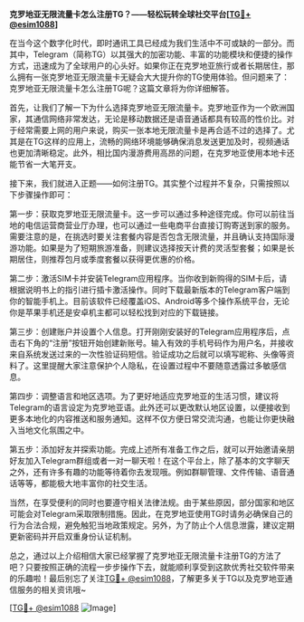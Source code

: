 **克罗地亚无限流量卡怎么注册TG？——轻松玩转全球社交平台[[TG💪+ @esim1088](https://t.me/s/esim1088)]**

在当今这个数字化时代，即时通讯工具已经成为我们生活中不可或缺的一部分。而其中，Telegram（简称TG）以其强大的加密功能、丰富的功能模块和便捷的操作方式，迅速成为了全球用户的心头好。如果你正在克罗地亚旅行或者长期居住，那么拥有一张克罗地亚无限流量卡无疑会大大提升你的TG使用体验。但问题来了：克罗地亚无限流量卡怎么注册TG呢？这篇文章将为你详细解答。

首先，让我们了解一下为什么选择克罗地亚无限流量卡。克罗地亚作为一个欧洲国家，其通信网络非常发达，无论是移动数据还是语音通话都具有较高的性价比。对于经常需要上网的用户来说，购买一张本地无限流量卡是再合适不过的选择了。尤其是在TG这样的应用上，流畅的网络环境能够确保消息发送更加及时，视频通话也更加清晰稳定。此外，相比国内漫游费用高昂的问题，在克罗地亚使用本地卡还能节省一大笔开支。

接下来，我们就进入正题——如何注册TG。其实整个过程并不复杂，只需按照以下步骤操作即可：

第一步：获取克罗地亚无限流量卡。这一步可以通过多种途径完成。你可以前往当地的电信运营商营业厅办理，也可以通过一些电商平台直接订购寄送到家的服务。需要注意的是，在挑选时要关注套餐内容是否包含无限流量，并且确认支持国际漫游功能。如果是为了短期旅游准备，则建议选择按天计费的灵活型套餐；如果是长期居住，则推荐包月或季度套餐以获得更优惠的价格。

第二步：激活SIM卡并安装Telegram应用程序。当你收到新购得的SIM卡后，请根据说明书上的指引进行插卡激活操作。同时下载最新版本的Telegram客户端到你的智能手机上。目前该软件已经覆盖iOS、Android等多个操作系统平台，无论你是苹果手机还是安卓机主都可以轻松找到对应的下载链接。

第三步：创建账户并设置个人信息。打开刚刚安装好的Telegram应用程序后，点击右下角的“注册”按钮开始创建新账号。输入有效的手机号码作为用户名，并接收来自系统发送过来的一次性验证码短信。验证成功之后就可以填写昵称、头像等资料了。这里提醒大家注意保护个人隐私，在设置过程中不要随意透露过多敏感信息。

第四步：调整语言和地区选项。为了更好地适应克罗地亚的生活习惯，建议将Telegram的语言设定为克罗地亚语。此外还可以更改默认地区设置，以便接收到更多本地化的内容推送和服务通知。这样不仅方便日常交流沟通，也能让你更快融入当地文化氛围之中。

第五步：添加好友并探索功能。完成上述所有准备工作之后，就可以开始邀请亲朋好友加入Telegram群组或者一对一聊天啦！在这个平台上，除了基本的文字聊天之外，还有许多有趣的功能等待着你去发现哦。例如群聊管理、文件传输、语音通话等等，都能极大地丰富你的社交生活。

当然，在享受便利的同时也要遵守相关法律法规。由于某些原因，部分国家和地区可能会对Telegram采取限制措施。因此，在克罗地亚使用TG时请务必确保自己的行为合法合规，避免触犯当地政策规定。另外，为了防止个人信息泄露，建议定期更新密码并开启双重身份认证机制。

总之，通过以上介绍相信大家已经掌握了克罗地亚无限流量卡注册TG的方法了吧？只要按照正确的流程一步步操作下去，就能顺利享受到这款优秀社交软件带来的乐趣啦！最后别忘了关注[TG💪+ @esim1088](https://t.me/s/esim1088)，了解更多关于TG以及克罗地亚通信服务的相关资讯哦~

[[TG💪+ @esim1088](https://t.me/s/esim1088) ![Image](https://i.postimg.cc/4NQfJmqS/Snipaste-2025-05-13-00-14-12.png)]